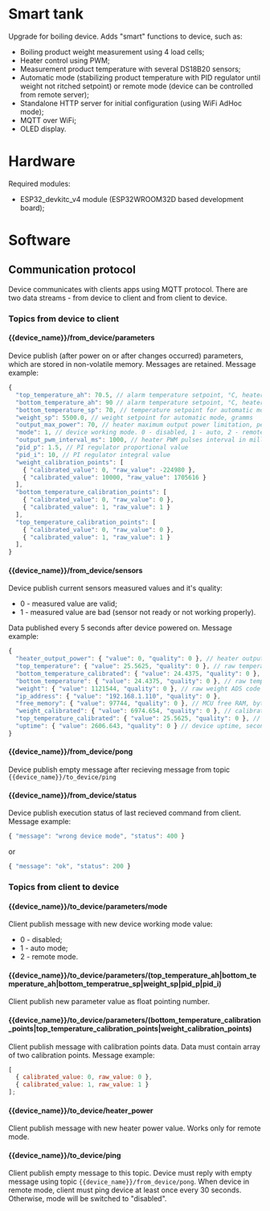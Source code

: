 # Smart tank

Upgrade for boiling device. Adds "smart" functions to device, such as:

- Boiling product weight measurement using 4 load cells;
- Heater control using PWM;
- Measurement product temperature with several DS18B20 sensors;
- Automatic mode (stabilizing product temperature with PID regulator until weight not ritched setpoint) or remote mode (device can be controlled from remote server);
- Standalone HTTP server for initial configuration (using WiFi AdHoc mode);
- MQTT over WiFi;
- OLED display.

# Hardware

Required modules:

- ESP32_devkitc_v4 module (ESP32WROOM32D based development board);

# Software

## Communication protocol

Device communicates with clients apps using MQTT protocol. There are two data streams - from device to client and from client to device.

### Topics from device to client

#### **{{device_name}}/from_device/parameters**

Device publish (after power on or after changes occurred) parameters, which are stored in non-volatile memory. Messages are retained. Message example:

```js
{
  "top_temperature_ah": 70.5, // alarm temperature setpoint, °C, heater shutdown,
  "bottom_temperature_ah": 90 // alarm temperature setpoint, °C, heater shutdown
  "bottom_temperature_sp": 70, // temperature setpoint for automatic mode, °C
  "weight_sp": 5500.0, // weight setpoint for automatic mode, gramms
  "output_max_power": 70, // heater maximum output power limitation, percents
  "mode": 1, // device working mode. 0 - disabled, 1 - auto, 2 - remote
  "output_pwm_interval_ms": 1000, // heater PWM pulses interval in milliseconds
  "pid_p": 1.5, // PI regulator proportional value
  "pid_i": 10, // PI regulator integral value
  "weight_calibration_points": [
    { "calibrated_value": 0, "raw_value": -224980 },
    { "calibrated_value": 10000, "raw_value": 1705616 }
  ],
  "bottom_temperature_calibration_points": [
    { "calibrated_value": 0, "raw_value": 0 },
    { "calibrated_value": 1, "raw_value": 1 }
  ],
  "top_temperature_calibration_points": [
    { "calibrated_value": 0, "raw_value": 0 },
    { "calibrated_value": 1, "raw_value": 1 }
  ],
}
```

#### **{{device_name}}/from_device/sensors**

Device publish current sensors measured values and it's quality:

- 0 - measured value are valid;
- 1 - measured value are bad (sensor not ready or not working properly).

Data published every 5 seconds after device powered on. Message example:

```js
{
  "heater_output_power": { "value": 0, "quality": 0 }, // heater output power, percents
  "top_temperature": { "value": 25.5625, "quality": 0 }, // raw temperature, °C
  "bottom_temperature_calibrated": { "value": 24.4375, "quality": 0 }, // calibrated temperature, °C
  "bottom_temperature": { "value": 24.4375, "quality": 0 }, // raw temperature, °C
  "weight": { "value": 1121544, "quality": 0 }, // raw weight ADS code
  "ip_address": { "value": "192.168.1.110", "quality": 0 },
  "free_memory": { "value": 97744, "quality": 0 }, // MCU free RAM, bytes
  "weight_calibrated": { "value": 6974.654, "quality": 0 }, // calibrated weight, gramms
  "top_temperature_calibrated": { "value": 25.5625, "quality": 0 }, // calibrated temperature, °C
  "uptime": { "value": 2606.643, "quality": 0 } // device uptime, seconds
}
```

#### **{{device_name}}/from_device/pong**

Device publish empty message after recieving message from topic `{{device_name}}/to_device/ping`

#### **{{device_name}}/from_device/status**

Device publish execution status of last recieved command from client. Message example:

```js
{ "message": "wrong device mode", "status": 400 }
```

or

```js
{ "message": "ok", "status": 200 }
```

### Topics from client to device

#### **{{device_name}}/to_device/parameters/mode**

Client publish message with new device working mode value:

- 0 - disabled;
- 1 - auto mode;
- 2 - remote mode.

#### **{{device_name}}/to_device/parameters/(top_temperature_ah|bottom_temperature_ah|bottom_temperatrue_sp|weight_sp|pid_p|pid_i)**

Client publish new parameter value as float pointing number.

#### **{{device_name}}/to_device/parameters/(bottom_temperature_calibration_points|top_temperature_calibration_points|weight_calibration_points)**

Client publish message with calibration points data. Data must contain array of two calibration points. Message example:

```js
[
  { calibrated_value: 0, raw_value: 0 },
  { calibrated_value: 1, raw_value: 1 }
];
```

#### **{{device_name}}/to_device/heater_power**

Client publish message with new heater power value. Works only for remote mode.

#### **{{device_name}}/to_device/ping**

Client publish empty message to this topic. Device must reply with empty message using topic `{{device_name}}/from_device/pong`. When device in remote mode, client must ping device at least once every 30 seconds. Otherwise, mode will be switched to "disabled".
